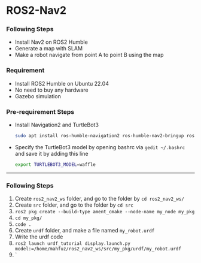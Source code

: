 # ROS2-Nav2

### Following Steps
- Install Nav2 on ROS2 Humble
- Generate a map with SLAM
- Make a robot navigate from point A to point B using the map

### Requirement
- Install ROS2 Humble on Ubuntu 22.04
- No need to buy any hardware
- Gazebo simulation

### Pre-requirement Steps
- Install Navigation2 and TurtleBot3
    ```bash
    sudo apt install ros-humble-navigation2 ros-humble-nav2-bringup ros-humble-turtlebot3*
    ```
- Specify the TurtleBot3 model by opening bashrc via `gedit ~/.bashrc` and save it by adding this line
  ```bash
  export TURTLEBOT3_MODEL=waffle
  ```
---------------------------

### Following Steps
1. Create `ros2_nav2_ws` folder, and go to the folder by `cd ros2_nav2_ws/`
2. Create `src` folder, and go to the folder by `cd src`
3. `ros2 pkg create --build-type ament_cmake --node-name my_node my_pkg`
4. `cd my_pkg/`
5. `code .`
6. Create `urdf` folder, and make a file named `my_robot.urdf`
7. Write the urdf code
8. `ros2 launch urdf_tutorial display.launch.py model:=/home/mahfuz/ros2_nav2_ws/src/my_pkg/urdf/my_robot.urdf`
9. `
